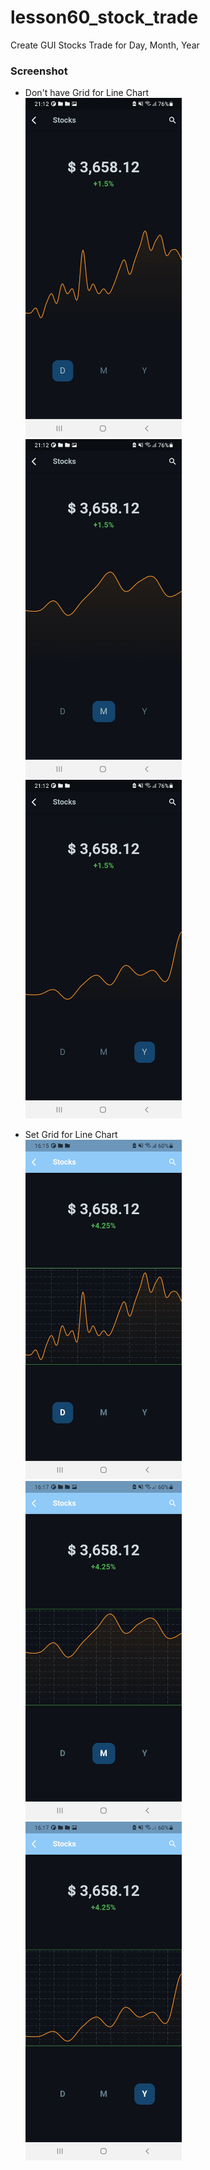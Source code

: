 # lesson60_stock_trade
Create GUI Stocks Trade for Day, Month, Year

### Screenshot
- Don't have Grid for Line Chart <br>
[<img src="assets/screenshot/img_stocks_day.jpg" width="250">](assets/screenshot/img_stocks_day.jpg)
[<img src="assets/screenshot/img_stocks_month.jpg" width="250">](assets/screenshot/img_stocks_month.jpg)
[<img src="assets/screenshot/img_stocks_year.jpg" width="250">](assets/screenshot/img_stocks_year.jpg)

- Set Grid for Line Chart <br>
[<img src="assets/screenshot/img_grid_day.jpg" width="250">](assets/screenshot/img_grid_day.jpg)
[<img src="assets/screenshot/img_grid_month.jpg" width="250">](assets/screenshot/img_grid_month.jpg)
[<img src="assets/screenshot/img_grid_year.jpg" width="250">](assets/screenshot/img_grid_year.jpg)

